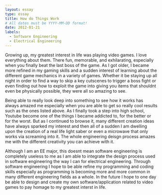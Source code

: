 ```yaml
---
layout: essay
type: essay
title: How do Things Work
# All dates must be YYYY-MM-DD format!
date: 2012-01-21
labels:
  - Software Engineering
  - Electrical Engineering
---
```


Growing up, my greatest interest in life was playing video games. I love everything about them. There fun, memorable, and exhilarating,
especially when you finally beat the last boss of the game. As I got older, I became more refined in my gaming skills and a sudden interest
of learning about the different game mechanics in a variety of games. Whether it be staying up all night in order to find a way to skip a key 
cutscenes to trigger a boss fight or even finding out how to exploit the game into giving you items that shouldnt even be physically 
possible, they were all so amazing to see.

Being able to really look deep into something to see how it works has always amazed me especially when you are able to get so really cool results 
such as the ones listed above. As I finally took a step into high school, Youtube become one of the things I became addicted to, for the 
better or for the worst. But as I continued to browse it, many different creation ideas have always sparked my interest and then all of a 
sudden I am dwelling upon the creation of a real life light saber or even a microwave that only works via screaming into it. The whole
engineering deisgn process amazes me with the different creativity you can achieve with it.

Although I am an EE major, this doesnt mean software engineering is completely useless to me as I am able to integrate the design process 
used in software engineering the way I can for electrical engineering. Through software engineering I hope to be able refine my programming and
coding skills especially as programming is becoming more and more common in many different engineering fields as a whole. In the future I hope
to one day be able to design and create my own software/application related to video games to pay homage to my greatest interst in life.
